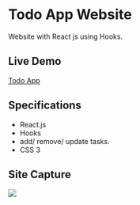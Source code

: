 # Todo App Website

Website with React js using Hooks.

## Live Demo 
[Todo App](https://todo-app-dun-seven.vercel.app/)

## Specifications

- React.js
- Hooks
- add/ remove/ update tasks.
- CSS 3

## Site Capture

<img src= "https://user-images.githubusercontent.com/92605303/190284346-a9d8e8e1-0492-490c-bb9f-3216a80c09da.png">
